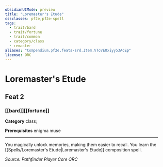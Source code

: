 ```yaml
---
obsidianUIMode: preview
title: "Loremaster's Etude"
cssclasses: pf2e,pf2e-spell
tags:
  - trait/bard
  - trait/fortune
  - trait/common
  - category/class
  - remaster
aliases: "Compendium.pf2e.feats-srd.Item.VToVEOxiyy53AcEp"
license: ORC
---
```

# Loremaster's Etude
## Feat 2
### [[bard]][[fortune]]

**Category** class; 



**Prerequisites** enigma muse
* * *
You magically unlock memories, making them easier to recall. You learn the [[Spells/Loremaster's Etude|Loremaster's Etude]] composition spell.

*Source: Pathfinder Player Core*
*ORC*